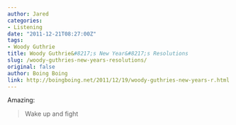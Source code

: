 ```yaml
---
author: Jared
categories:
- Listening
date: "2011-12-21T08:27:00Z"
tags:
- Woody Guthrie
title: Woody Guthrie&#8217;s New Year&#8217;s Resolutions
slug: /woody-guthries-new-years-resolutions/
original: false
author: Boing Boing
link: http://boingboing.net/2011/12/19/woody-guthries-new-years-r.html
---
```

Amazing: 

> Wake up and fight